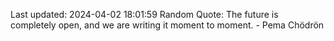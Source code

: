 Last updated: 2024-04-02 18:01:59
Random Quote: The future is completely open, and we are writing it moment to moment. - Pema Chödrön